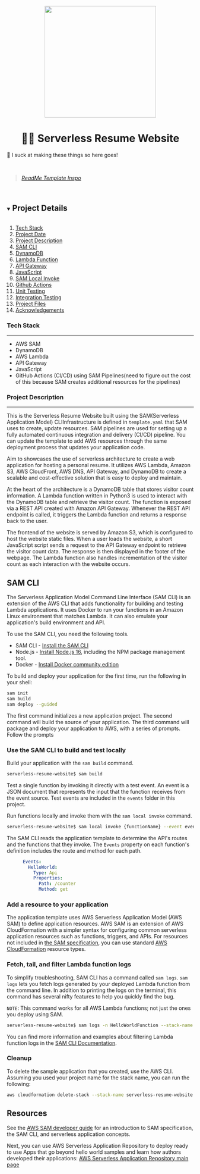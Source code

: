 
<p align="center">
  <img src="path/to/image.png" width="300" />
  <h1 align="center"><b> 👨‍💻 Serverless Resume Website </b></h1>
💭 I suck at making these things so here goes!
</p>

<br>

<blockquote>
   <cite>  <a href="(https://github.com/digitalden3/serverless-website-backend)">ReadMe Template Inspo</a>
  
</blockquote>

<br>

<details open="open">
  <summary><h2 style="display: inline-block">Project Details</h2></summary>
  <ol>
    <li><a href="#tech-stack">Tech Stack</a>
    <li><a href="#project-date">Project Date</a></li>
    </li>
    <li><a href="#project-description">Project Description</a></li>
    <li><a href="#sam-cli">SAM CLI</a></li>    
    <li><a href="#dynamodb">DynamoDB</a></li>
    <li><a href="#lambda-function">Lambda Function</a></li>
    <li><a href="#api-gateway">API Gateway</a></li>
    <li><a href="#javascript">JavaScript</a></li>
    <li><a href="#sam-local-invoke">SAM Local Invoke</a></li>
    <li><a href="#github-actions">Github Actions</a></li>
    <li><a href="#unit-testing">Unit Testing</a></li>
    <li><a href="#integration-testing">Integration Testing</a></li>
    <li><a href="#project-files">Project Files</a></li>
    <li><a href="#acknowledgements">Acknowledgements</a></li>
  </ol>
</details>



### Tech Stack
------------------
- AWS SAM
- DynamoDB
- AWS Lambda
- API Gateway
- JavaScript
- GitHub Actions (CI/CD) using SAM Pipelines(need to figure out the cost of this because SAM creates additional resources for the pipelines)


### Project Description
-----------------
This is the Serverless Resume Website built using the SAM(Serverless Application Model) CLIInfrastructure is defined in `template.yaml` that SAM uses to create, update resources. SAM pipelines are used for setting up a fully automated continuous integration and delivery (CI/CD) pipeline.  You can update the template to add AWS resources through the same deployment process that updates your application code.

Aim to showcases the use of serverless architecture to create a web application for hosting a personal resume. It utilizes AWS Lambda, Amazon S3, AWS CloudFront, AWS DNS, API Gateway, and DynamoDB to create a scalable and cost-effective solution that is easy to deploy and maintain.

At the heart of the architecture is a DynamoDB table that stores visitor count information. A Lambda function written in Python3 is used to interact with the DynamoDB table and retrieve the visitor count. The function is exposed via a REST API created with Amazon API Gateway. Whenever the REST API endpoint is called, it triggers the Lambda function and returns a response back to the user.

The frontend of the website is served by Amazon S3, which is configured to host the website static files. When a user loads the website, a short JavaScript script sends a request to the API Gateway endpoint to retrieve the visitor count data. The response is then displayed in the footer of the webpage. The Lambda function also handles incrementation of the visitor count as each interaction with the website occurs.



## SAM CLI

The Serverless Application Model Command Line Interface (SAM CLI) is an extension of the AWS CLI that adds functionality for building and testing Lambda applications. It uses Docker to run your functions in an Amazon Linux environment that matches Lambda. It can also emulate your application's build environment and API.

To use the SAM CLI, you need the following tools.

* SAM CLI - [Install the SAM CLI](https://docs.aws.amazon.com/serverless-application-model/latest/developerguide/serverless-sam-cli-install.html)
* Node.js - [Install Node.js 16](https://nodejs.org/en/), including the NPM package management tool.
* Docker - [Install Docker community edition](https://hub.docker.com/search/?type=edition&offering=community)

To build and deploy your application for the first time, run the following in your shell:

```bash
sam init
sam build
sam deploy --guided
```

The first command initializes a new application project. The second command will build the source of your application. The third command will package and deploy your application to AWS, with a series of prompts. Follow the prompts


### **Use the SAM CLI to build and test locally**

Build your application with the `sam build` command.

```bash
serverless-resume-website$ sam build
```

Test a single function by invoking it directly with a test event. An event is a JSON document that represents the input that the function receives from the event source. Test events are included in the `events` folder in this project.

Run functions locally and invoke them with the `sam local invoke` command.

```bash
serverless-resume-website$ sam local invoke {functionName} --event events/event.json
```

The SAM CLI reads the application template to determine the API's routes and the functions that they invoke. The `Events` property on each function's definition includes the route and method for each path.

```yaml
      Events:
        HelloWorld:
          Type: Api
          Properties:
            Path: /counter
            Method: get
```

### **Add a resource to your application**
The application template uses AWS Serverless Application Model (AWS SAM) to define application resources. AWS SAM is an extension of AWS CloudFormation with a simpler syntax for configuring common serverless application resources such as functions, triggers, and APIs. For resources not included in [the SAM specification](https://github.com/awslabs/serverless-application-model/blob/master/versions/2016-10-31.md), you can use standard [AWS CloudFormation](https://docs.aws.amazon.com/AWSCloudFormation/latest/UserGuide/aws-template-resource-type-ref.html) resource types.

### **Fetch, tail, and filter Lambda function logs**

To simplify troubleshooting, SAM CLI has a command called `sam logs`. `sam logs` lets you fetch logs generated by your deployed Lambda function from the command line. In addition to printing the logs on the terminal, this command has several nifty features to help you quickly find the bug.

`NOTE`: This command works for all AWS Lambda functions; not just the ones you deploy using SAM.

```bash
serverless-resume-website$ sam logs -n HelloWorldFunction --stack-name serverless-resume-website --tail
```

You can find more information and examples about filtering Lambda function logs in the [SAM CLI Documentation](https://docs.aws.amazon.com/serverless-application-model/latest/developerguide/serverless-sam-cli-logging.html).


### **Cleanup**

To delete the sample application that you created, use the AWS CLI. Assuming you used your project name for the stack name, you can run the following:

```bash
aws cloudformation delete-stack --stack-name serverless-resume-website
```

## Resources

See the [AWS SAM developer guide](https://docs.aws.amazon.com/serverless-application-model/latest/developerguide/what-is-sam.html) for an introduction to SAM specification, the SAM CLI, and serverless application concepts.

Next, you can use AWS Serverless Application Repository to deploy ready to use Apps that go beyond hello world samples and learn how authors developed their applications: [AWS Serverless Application Repository main page](https://aws.amazon.com/serverless/serverlessrepo/)

